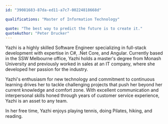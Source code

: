 ```yaml
---
id: "39081683-87da-ed11-a7c7-00224818668d"

qualifications: "Master of Information Technology"

quote: "The best way to predict the future is to create it."
quoteAuthor: "Peter Drucker"
---
```


Yazhi is a highly skilled Software Engineer specializing in full-stack development with expertise in C#, .Net Core, and Angular. Currently based in the SSW Melbourne office, Yazhi holds a master's degree from Monash University and previously worked in sales at an IT company, where she developed her passion for the industry.

Yazhi's enthusiasm for new technology and commitment to continuous learning drives her to tackle challenging projects that push her beyond her current knowledge and comfort zone. With excellent communication and interpersonal skills honed through years of customer service experience, Yazhi is an asset to any team.

In her free time, Yazhi enjoys playing tennis, doing Pilates, hiking, and reading.

